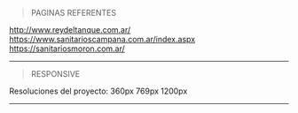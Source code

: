 > PAGINAS REFERENTES

http://www.reydeltanque.com.ar/
https://www.sanitarioscampana.com.ar/index.aspx
https://sanitariosmoron.com.ar/

-----------

> RESPONSIVE

Resoluciones del proyecto:
    360px
    769px
    1200px

------------